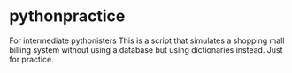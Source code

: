 # pythonpractice
For intermediate pythonisters
This is a script that simulates a shopping mall billing system without using a database but using dictionaries instead.
Just for practice.
